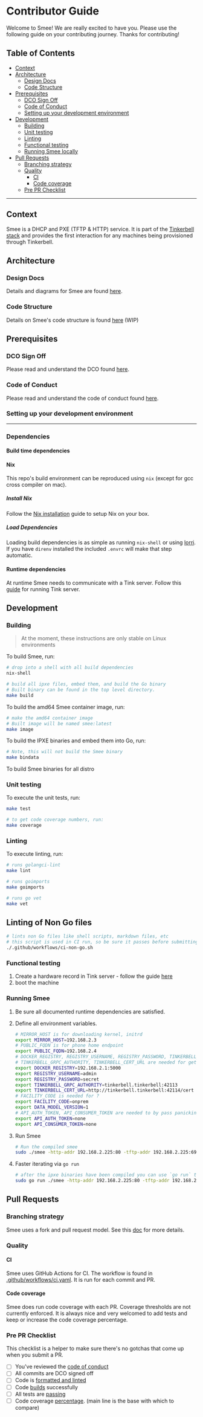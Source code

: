 # Contributor Guide

Welcome to Smee!
We are really excited to have you.
Please use the following guide on your contributing journey.
Thanks for contributing!

## Table of Contents

- [Context](#Context)
- [Architecture](#Architecture)
  - [Design Docs](#Design-Docs)
  - [Code Structure](#Code-Structure)
- [Prerequisites](#Prerequisites)
  - [DCO Sign Off](#DCO-Sign-Off)
  - [Code of Conduct](#Code-of-Conduct)
  - [Setting up your development environment](#Setting-up-your-development-environment)
- [Development](#Development)
  - [Building](#Building)
  - [Unit testing](#Unit-testing)
  - [Linting](#Linting)
  - [Functional testing](#Functional-testing)
  - [Running Smee locally](#Running-Smee-locally)
- [Pull Requests](#Pull-Requests)
  - [Branching strategy](#Branching-strategy)
  - [Quality](#Quality)
    - [CI](#CI)
    - [Code coverage](#Code-coverage)
  - [Pre PR Checklist](#Pre-PR-Checklist)

---

## Context

Smee is a DHCP and PXE (TFTP & HTTP) service.
It is part of the [Tinkerbell stack](https://tinkerbell.org) and provides the first interaction for any machines being provisioned through Tinkerbell.

## Architecture

### Design Docs

Details and diagrams for Smee are found [here](docs/DESIGN.md).

### Code Structure

Details on Smee's code structure is found [here](docs/CODE_STRUCTURE.md) (WIP)

## Prerequisites

### DCO Sign Off

Please read and understand the DCO found [here](docs/DCO.md).

### Code of Conduct

Please read and understand the code of conduct found [here](https://github.com/tinkerbell/.github/blob/main/CODE_OF_CONDUCT.md).

### Setting up your development environment

---

### Dependencies

#### Build time dependencies

#### Nix

This repo's build environment can be reproduced using `nix` (except for gcc cross compiler on mac).

##### Install Nix

Follow the [Nix installation](https://nixos.org/download.html) guide to setup Nix on your box.

##### Load Dependencies

Loading build dependencies is as simple as running `nix-shell` or using [lorri](https://github.com/nix-community/lorri).
If you have `direnv` installed the included `.envrc` will make that step automatic.

#### Runtime dependencies

At runtime Smee needs to communicate with a Tink server.
Follow this [guide](https://tinkerbell.org/docs/setup/getting_started/) for running Tink server.

## Development

### Building

> At the moment, these instructions are only stable on Linux environments

To build Smee, run:

```bash
# drop into a shell with all build dependencies
nix-shell

# build all ipxe files, embed them, and build the Go binary
# Built binary can be found in the top level directory.
make build

```

To build the amd64 Smee container image, run:

```bash
# make the amd64 container image
# Built image will be named smee:latest
make image

```

To build the IPXE binaries and embed them into Go, run:

```bash
# Note, this will not build the Smee binary
make bindata
```

To build Smee binaries for all distro

### Unit testing

To execute the unit tests, run:

```bash
make test

# to get code coverage numbers, run:
make coverage
```

### Linting

To execute linting, run:

```bash
# runs golangci-lint
make lint

# runs goimports
make goimports

# runs go vet
make vet
```

## Linting of Non Go files

```bash
# lints non Go files like shell scripts, markdown files, etc
# this script is used in CI run, so be sure it passes before submitting a PR
./.github/workflows/ci-non-go.sh
```

### Functional testing

1. Create a hardware record in Tink server - follow the guide [here](https://tinkerbell.org/docs/concepts/hardware/)
2. boot the machine

### Running Smee

1. Be sure all documented runtime dependencies are satisfied.
2. Define all environment variables.

   ```bash
   # MIRROR_HOST is for downloading kernel, initrd
   export MIRROR_HOST=192.168.2.3
   # PUBLIC_FQDN is for phone home endpoint
   export PUBLIC_FQDN=192.168.2.4
   # DOCKER_REGISTRY, REGISTRY_USERNAME, REGISTRY_PASSWORD, TINKERBELL_GRPC_AUTHORITY, TINKERBELL_CERT_URL are needed for auto.ipxe file generation
   # TINKERBELL_GRPC_AUTHORITY, TINKERBELL_CERT_URL are needed for getting hardware data
   export DOCKER_REGISTRY=192.168.2.1:5000
   export REGISTRY_USERNAME=admin
   export REGISTRY_PASSWORD=secret
   export TINKERBELL_GRPC_AUTHORITY=tinkerbell.tinkerbell:42113
   export TINKERBELL_CERT_URL=http://tinkerbell.tinkerbell:42114/cert
   # FACILITY_CODE is needed for ?
   export FACILITY_CODE=onprem
   export DATA_MODEL_VERSION=1
   # API_AUTH_TOKEN, API_CONSUMER_TOKEN are needed to by pass panicking in main.go main func
   export API_AUTH_TOKEN=none
   export API_CONSUMER_TOKEN=none
   ```

3. Run Smee

   ```bash
   # Run the compiled smee
   sudo ./smee -http-addr 192.168.2.225:80 -tftp-addr 192.168.2.225:69 -dhcp-addr 192.168.2.225:67
   ```

4. Faster iterating via `go run`

   ```bash
   # after the ipxe binaries have been compiled you can use `go run` to iterate a little more quickly than building the binary every time
   sudo go run ./smee -http-addr 192.168.2.225:80 -tftp-addr 192.168.2.225:69 -dhcp-addr 192.168.2.225:67
   ```

## Pull Requests

### Branching strategy

Smee uses a fork and pull request model.
See this [doc](https://guides.github.com/activities/forking/) for more details.

### Quality

#### CI

Smee uses GitHub Actions for CI.
The workflow is found in [.github/workflows/ci.yaml](.github/workflows/ci.yaml).
It is run for each commit and PR.

#### Code coverage

Smee does run code coverage with each PR.
Coverage thresholds are not currently enforced.
It is always nice and very welcomed to add tests and keep or increase the code coverage percentage.

### Pre PR Checklist

This checklist is a helper to make sure there's no gotchas that come up when you submit a PR.

- [ ] You've reviewed the [code of conduct](#Code-of-Conduct)
- [ ] All commits are DCO signed off
- [ ] Code is [formatted and linted](#Linting)
- [ ] Code [builds](#Building) successfully
- [ ] All tests are [passing](#Unit-testing)
- [ ] Code coverage [percentage](#Code-coverage). (main line is the base with which to compare)
